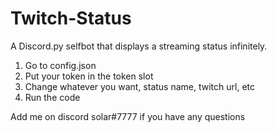 # Twitch-Status

A Discord.py selfbot that displays a streaming status infinitely. 

1. Go to config.json
2. Put your token in the token slot
3. Change whatever you want, status name, twitch url, etc
4. Run the code

Add me on discord solar#7777 if you have any questions
